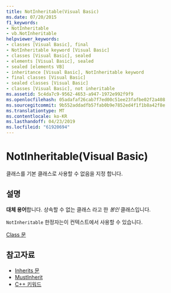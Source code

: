 ```yaml
---
title: NotInheritable(Visual Basic)
ms.date: 07/20/2015
f1_keywords:
- NotInheritable
- vb.NotInheritable
helpviewer_keywords:
- classes [Visual Basic], final
- NotInheritable keyword [Visual Basic]
- classes [Visual Basic], sealed
- elements [Visual Basic], sealed
- sealed [elements VB]
- inheritance [Visual Basic], NotInheritable keyword
- final classes [Visual Basic]
- sealed classes [Visual Basic]
- classes [Visual Basic], not inheritable
ms.assetid: 5c4da7c9-9562-4653-a947-1972e992f9f9
ms.openlocfilehash: 05adafaf26cab7f7ed00c51ee23fafbe02f2a408
ms.sourcegitcommit: 9b552addadfb57fab0b9e7852ed4f1f1b8a42f8e
ms.translationtype: MT
ms.contentlocale: ko-KR
ms.lasthandoff: 04/23/2019
ms.locfileid: "61920694"
---
```

# <a name="notinheritable-visual-basic"></a>NotInheritable(Visual Basic)
클래스를 기본 클래스로 사용할 수 없음을 지정 합니다.  
  
## <a name="remarks"></a>설명  
 **대체 용어**합니다. 상속할 수 없는 클래스 라고 한 *봉인* 클래스입니다.  
  
 `NotInheritable` 한정자는이 컨텍스트에서 사용할 수 있습니다.  
  
 [Class 문](../../../visual-basic/language-reference/statements/class-statement.md)  
  
## <a name="see-also"></a>참고자료

- [Inherits 문](../../../visual-basic/language-reference/statements/inherits-statement.md)
- [MustInherit](../../../visual-basic/language-reference/modifiers/mustinherit.md)
- [C++ 키워드](../../../visual-basic/language-reference/keywords/index.md)
